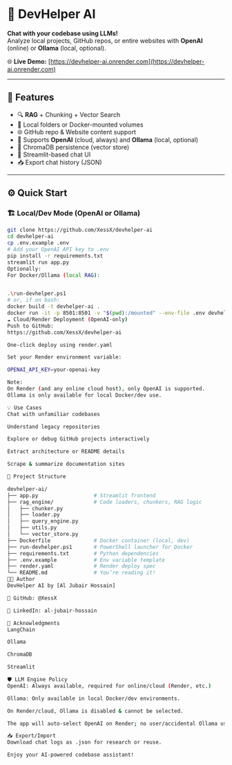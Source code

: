# 🧠 DevHelper AI

**Chat with your codebase using LLMs!**  
Analyze local projects, GitHub repos, or entire websites with **OpenAI** (online) or **Ollama** (local, optional).

🌐 **Live Demo:** [https://devhelper-ai.onrender.com](https://devhelper-ai.onrender.com)

---

## 🚀 Features

- 🔍 **RAG** + Chunking + Vector Search
- 📂 Local folders or Docker-mounted volumes
- 🌐 GitHub repo & Website content support
- 🧠 Supports **OpenAI** (cloud, always) and **Ollama** (local, optional)
- 🧱 ChromaDB persistence (vector store)
- 💬 Streamlit-based chat UI
- 📥 Export chat history (JSON)

---

## ⚙️ Quick Start

### 🏗️ **Local/Dev Mode** (OpenAI or Ollama)

```bash
git clone https://github.com/XessX/devhelper-ai
cd devhelper-ai
cp .env.example .env
# Add your OpenAI API key to .env
pip install -r requirements.txt
streamlit run app.py
Optionally:
For Docker/Ollama (local RAG):


.\run-devhelper.ps1
# or, if on bash:
docker build -t devhelper-ai .
docker run -it -p 8501:8501 -v "$(pwd):/mounted" --env-file .env devhelper-ai
☁️ Cloud/Render Deployment (OpenAI-only)
Push to GitHub:
https://github.com/XessX/devhelper-ai

One-click deploy using render.yaml

Set your Render environment variable:

OPENAI_API_KEY=your-openai-key

Note:
On Render (and any online cloud host), only OpenAI is supported.
Ollama is only available for local Docker/dev use.

💡 Use Cases
Chat with unfamiliar codebases

Understand legacy repositories

Explore or debug GitHub projects interactively

Extract architecture or README details

Scrape & summarize documentation sites

📁 Project Structure

devhelper-ai/
├── app.py                  # Streamlit frontend
├── rag_engine/             # Code loaders, chunkers, RAG logic
│   ├── chunker.py
│   ├── loader.py
│   ├── query_engine.py
│   ├── utils.py
│   └── vector_store.py
├── Dockerfile              # Docker container (local, dev)
├── run-devhelper.ps1       # PowerShell launcher for Docker
├── requirements.txt        # Python dependencies
├── .env.example            # Env variable template
├── render.yaml             # Render deploy spec
└── README.md               # You’re reading it!
👨‍💻 Author
DevHelper AI by [Al Jubair Hossain]

📎 GitHub: @XessX

📎 LinkedIn: al-jubair-hossain

🙌 Acknowledgments
LangChain

Ollama

ChromaDB

Streamlit

🛡️ LLM Engine Policy
OpenAI: Always available, required for online/cloud (Render, etc.)

Ollama: Only available in local Docker/dev environments.

On Render/cloud, Ollama is disabled & cannot be selected.

The app will auto-select OpenAI on Render; no user/accidental Ollama usage.

📥 Export/Import
Download chat logs as .json for research or reuse.

Enjoy your AI-powered codebase assistant!
